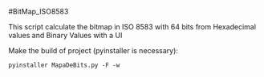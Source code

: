 #BitMap_ISO8583

This script calculate the bitmap in ISO 8583 with 64 bits from Hexadecimal values and Binary Values with a UI


Make the build of project (pyinstaller is necessary):

`pyinstaller MapaDeBits.py -F -w`